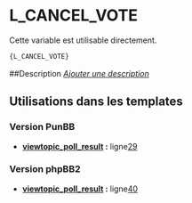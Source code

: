 # L_CANCEL_VOTE


Cette variable est utilisable directement.

```html
{L_CANCEL_VOTE}
```

##Description
[*Ajouter une description*](https://fa-tvars.appspot.com/var/L_CANCEL_VOTE)

## Utilisations dans les templates

### Version PunBB
* __[viewtopic_poll_result](../tpl/var/punbb/viewtopic_poll_result.md#readme) :__ ligne[29](../tpl/src/punbb/viewtopic_poll_result.tpl#L29)

### Version phpBB2
* __[viewtopic_poll_result](../tpl/var/subsilver/viewtopic_poll_result.md#readme) :__ ligne[40](../tpl/src/subsilver/viewtopic_poll_result.tpl#L40)